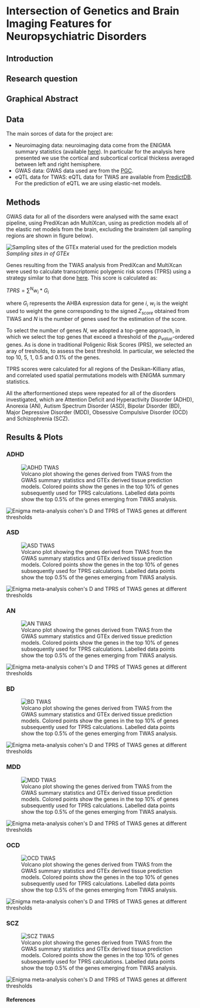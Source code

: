 # Intersection of Genetics and Brain Imaging Features for Neuropsychiatric Disorders

## Introduction

## Research question

## Graphical Abstract

## Data

The main sorces of data for the project are:

- Neuroimaging data: neuroimaging data come from the ENIGMA summary statistics (available [here](https://enigma.ini.usc.edu/research/download-enigma-gwas-results/)). In particular for the analysis here presented we use the cortical and subcortical cortical thickess averaged between left and right hemisphere.
- GWAS data: GWAS data used are from the [PGC](https://pgc.unc.edu/).
- eQTL data for TWAS: eQTL data for TWAS are available from [PredictDB](https://predictdb.org/). For the prediction of eQTL we are using elastic-net models.

## Methods

GWAS data for all of the disorders were analysed with the same exact pipeline, using PrediXcan adn MultiXcan, using as prediction models all of the elastic net models from the brain, excluding the brainstem (all sampling regions are shown in figure below).

![Sampling sites of the GTEx material used for the prediction models](./figures/sampling_GTEx.png)
*Sampling sites in of GTEx*

Genes resulting from the TWAS analysis from PrediXcan and MultiXcan were used to calculate transcriptomic polygenic risk scores (TPRS) using a strategy similar to that done [here](https://genomebiology.biomedcentral.com/articles/10.1186/s13059-021-02591-w). This score is calculated as:

$`TPRS = \sum^{N} w_{i}*G_{i}`$

where $G_{i}$ represents the AHBA expression data for gene $i$, $w_{i}$ is the weight used to weight the gene corresponding to the signed $Z_{score}$ obtained from TWAS and $N$ is the number of genes used for the estimation of the score.

To select the number of genes $N$, we adopted a top-gene approach, in which we select the top genes that exceed a threshold of the $p_{value}$-ordered genes. As is done in traditional Poligenic Risk Scores (PRS), we selected an aray of tresholds, to assess the best threshold. In particular, we selected the top $10$, $5$, $1$, $0.5$ and $0.1\%$ of the genes.

TPRS scores were calculated for all regions of the Desikan-Killiany atlas, and correlated used spatial permutations models with ENIGMA summary statistics.

All the afterformentioned steps were repeated for all of the disorders investigated, which are Attention Deficit and Hyperactivity Disorder (ADHD), Anorexia (AN), Autism Spectrum Disorder (ASD), Bipolar Disorder (BD), Major Depressive Disorder (MDD), Obsessive Compulsive Disorder (OCD) and Schizophrenia (SCZ).

## Results & Plots

### ADHD

<figure>
    <img src="./figures/adhd_twas.png" alt="ADHD TWAS" />
    <figcaption> Volcano plot showing the genes derived from TWAS from the GWAS summary statistics and GTEx derived tissue prediction models. Colored points show the genes in the top 10% of genes subsequently used for TPRS calculations. Labelled data points show the top 0.5% of the genes emerging from TWAS analysis.</figcaption>
</figure>

![Enigma meta-analysis cohen's D and TPRS of TWAS genes at different thresholds](./figures/ADHD_brains.png)

### ASD

<figure>
    <img src="./figures/asd_twas.png" alt="ASD TWAS" />
    <figcaption> Volcano plot showing the genes derived from TWAS from the GWAS summary statistics and GTEx derived tissue prediction models. Colored points show the genes in the top 10% of genes subsequently used for TPRS calculations. Labelled data points show the top 0.5% of the genes emerging from TWAS analysis.</figcaption>
</figure>

![Enigma meta-analysis cohen's D and TPRS of TWAS genes at different thresholds](./figures/ASD_brains.png)

### AN

<figure>
    <img src="./figures/an_twas.png" alt="AN TWAS" />
    <figcaption> Volcano plot showing the genes derived from TWAS from the GWAS summary statistics and GTEx derived tissue prediction models. Colored points show the genes in the top 10% of genes subsequently used for TPRS calculations. Labelled data points show the top 0.5% of the genes emerging from TWAS analysis.</figcaption>
</figure>

![Enigma meta-analysis cohen's D and TPRS of TWAS genes at different thresholds](./figures/AN_brains.png)

### BD

<figure>
    <img src="./figures/bd_twas.png" alt="BD TWAS" />
    <figcaption> Volcano plot showing the genes derived from TWAS from the GWAS summary statistics and GTEx derived tissue prediction models. Colored points show the genes in the top 10% of genes subsequently used for TPRS calculations. Labelled data points show the top 0.5% of the genes emerging from TWAS analysis.</figcaption>
</figure>

![Enigma meta-analysis cohen's D and TPRS of TWAS genes at different thresholds](./figures/BD_brains.png)

### MDD

<figure>
    <img src="./figures/mdd_twas.png" alt="MDD TWAS" />
    <figcaption> Volcano plot showing the genes derived from TWAS from the GWAS summary statistics and GTEx derived tissue prediction models. Colored points show the genes in the top 10% of genes subsequently used for TPRS calculations. Labelled data points show the top 0.5% of the genes emerging from TWAS analysis.</figcaption>
</figure>

![Enigma meta-analysis cohen's D and TPRS of TWAS genes at different thresholds](./figures/MDD_brains.png)

### OCD

<figure>
    <img src="./figures/ocd_twas.png" alt="OCD TWAS" />
    <figcaption> Volcano plot showing the genes derived from TWAS from the GWAS summary statistics and GTEx derived tissue prediction models. Colored points show the genes in the top 10% of genes subsequently used for TPRS calculations. Labelled data points show the top 0.5% of the genes emerging from TWAS analysis.</figcaption>
</figure>

![Enigma meta-analysis cohen's D and TPRS of TWAS genes at different thresholds](./figures/OCD_brains.png)

### SCZ

<figure>
    <img src="./figures/scz_twas.png" alt="SCZ TWAS" />
    <figcaption> Volcano plot showing the genes derived from TWAS from the GWAS summary statistics and GTEx derived tissue prediction models. Colored points show the genes in the top 10% of genes subsequently used for TPRS calculations. Labelled data points show the top 0.5% of the genes emerging from TWAS analysis.</figcaption>
</figure>

![Enigma meta-analysis cohen's D and TPRS of TWAS genes at different thresholds](./figures/SCZ_brains.png)

#### References
